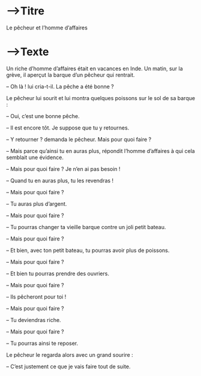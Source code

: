 # -->Titre

Le pêcheur et l’homme d’affaires



# -->Texte

Un riche d’homme d’affaires était en vacances en Inde. Un matin, sur la grève, il aperçut la barque d’un pêcheur qui rentrait.

– Oh là ! lui cria-t-il. La pêche a été bonne ?

Le pêcheur lui sourit et lui montra quelques poissons sur le sol de sa barque :

– Oui, c’est une bonne pêche.

– Il est encore tôt. Je suppose que tu y retournes.

– Y retourner ? demanda le pêcheur. Mais pour quoi faire ?

– Mais parce qu’ainsi tu en auras plus, répondit l’homme d’affaires à qui cela semblait une évidence.

– Mais pour quoi faire ? Je n’en ai pas besoin !

– Quand tu en auras plus, tu les revendras !

– Mais pour quoi faire ?

– Tu auras plus d’argent.

– Mais pour quoi faire ?

– Tu pourras changer ta vieille barque contre un joli petit bateau.

– Mais pour quoi faire ?

– Et bien, avec ton petit bateau, tu pourras avoir plus de poissons.

– Mais pour quoi faire ?

– Et bien tu pourras prendre des ouvriers.

– Mais pour quoi faire ?

– Ils pêcheront pour toi !

– Mais pour quoi faire ?

– Tu deviendras riche.

– Mais pour quoi faire ?

– Tu pourras ainsi te reposer.

Le pêcheur le regarda alors avec un grand sourire :

– C’est justement ce que je vais faire tout de suite.



